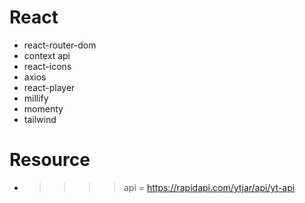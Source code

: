 # React 
-  react-router-dom
- context api
- react-icons
- axios
- react-player
- millify 
- momenty 
- tailwind 

# Resource

- >>>> api = https://rapidapi.com/ytjar/api/yt-api